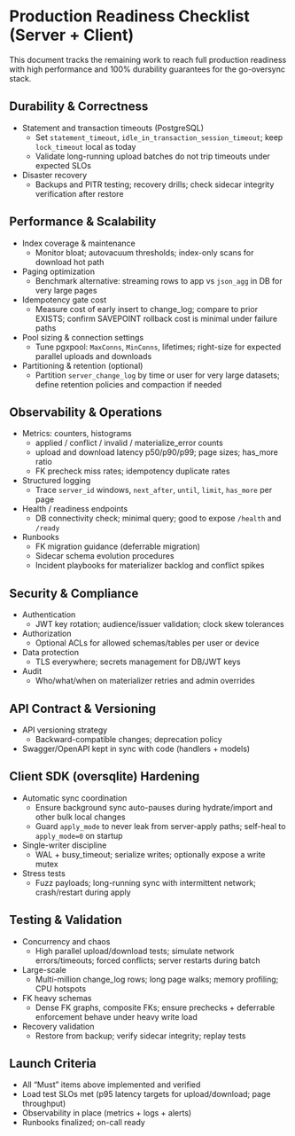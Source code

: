<!-- moved to specs -->
# Production Readiness Checklist (Server + Client)

This document tracks the remaining work to reach full production readiness with high performance and 100% durability guarantees for the go-oversync stack.

## Durability & Correctness

- Statement and transaction timeouts (PostgreSQL)
  - Set `statement_timeout`, `idle_in_transaction_session_timeout`; keep `lock_timeout` local as today
  - Validate long-running upload batches do not trip timeouts under expected SLOs
- Disaster recovery
  - Backups and PITR testing; recovery drills; check sidecar integrity verification after restore

## Performance & Scalability

- Index coverage & maintenance
  - Monitor bloat; autovacuum thresholds; index-only scans for download hot path
- Paging optimization
  - Benchmark alternative: streaming rows to app vs `json_agg` in DB for very large pages
- Idempotency gate cost
  - Measure cost of early insert to change_log; compare to prior EXISTS; confirm SAVEPOINT rollback cost is minimal under failure paths
- Pool sizing & connection settings
  - Tune pgxpool: `MaxConns`, `MinConns`, lifetimes; right-size for expected parallel uploads and downloads
- Partitioning & retention (optional)
  - Partition `server_change_log` by time or user for very large datasets; define retention policies and compaction if needed

## Observability & Operations

- Metrics: counters, histograms
  - applied / conflict / invalid / materialize_error counts
  - upload and download latency p50/p90/p99; page sizes; has_more ratio
  - FK precheck miss rates; idempotency duplicate rates
- Structured logging
  - Trace `server_id` windows, `next_after`, `until`, `limit`, `has_more` per page
- Health / readiness endpoints
  - DB connectivity check; minimal query; good to expose `/health` and `/ready`
- Runbooks
  - FK migration guidance (deferrable migration)
  - Sidecar schema evolution procedures
  - Incident playbooks for materializer backlog and conflict spikes

## Security & Compliance

- Authentication
  - JWT key rotation; audience/issuer validation; clock skew tolerances
- Authorization
  - Optional ACLs for allowed schemas/tables per user or device
- Data protection
  - TLS everywhere; secrets management for DB/JWT keys
- Audit
  - Who/what/when on materializer retries and admin overrides

## API Contract & Versioning

- API versioning strategy
  - Backward-compatible changes; deprecation policy
- Swagger/OpenAPI kept in sync with code (handlers + models)

## Client SDK (oversqlite) Hardening

- Automatic sync coordination
  - Ensure background sync auto-pauses during hydrate/import and other bulk local changes
  - Guard `apply_mode` to never leak from server-apply paths; self-heal to `apply_mode=0` on startup
- Single-writer discipline
  - WAL + busy_timeout; serialize writes; optionally expose a write mutex
- Stress tests
  - Fuzz payloads; long-running sync with intermittent network; crash/restart during apply

## Testing & Validation

- Concurrency and chaos
  - High parallel upload/download tests; simulate network errors/timeouts; forced conflicts; server restarts during batch
- Large-scale
  - Multi-million change_log rows; long page walks; memory profiling; CPU hotspots
- FK heavy schemas
  - Dense FK graphs, composite FKs; ensure prechecks + deferrable enforcement behave under heavy write load
- Recovery validation
  - Restore from backup; verify sidecar integrity; replay tests

## Launch Criteria

- All “Must” items above implemented and verified
- Load test SLOs met (p95 latency targets for upload/download; page throughput)
- Observability in place (metrics + logs + alerts)
- Runbooks finalized; on-call ready
